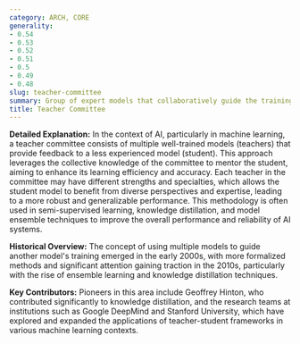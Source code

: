 ```yaml
---
category: ARCH, CORE
generality:
- 0.54
- 0.53
- 0.52
- 0.51
- 0.5
- 0.49
- 0.48
slug: teacher-committee
summary: Group of expert models that collaboratively guide the training process of a student model to improve its performance.
title: Teacher Committee
---
```


**Detailed Explanation:** In the context of AI, particularly in machine learning, a teacher committee consists of multiple well-trained models (teachers) that provide feedback to a less experienced model (student). This approach leverages the collective knowledge of the committee to mentor the student, aiming to enhance its learning efficiency and accuracy. Each teacher in the committee may have different strengths and specialties, which allows the student model to benefit from diverse perspectives and expertise, leading to a more robust and generalizable performance. This methodology is often used in semi-supervised learning, knowledge distillation, and model ensemble techniques to improve the overall performance and reliability of AI systems.

**Historical Overview:** The concept of using multiple models to guide another model's training emerged in the early 2000s, with more formalized methods and significant attention gaining traction in the 2010s, particularly with the rise of ensemble learning and knowledge distillation techniques.

**Key Contributors:** Pioneers in this area include Geoffrey Hinton, who contributed significantly to knowledge distillation, and the research teams at institutions such as Google DeepMind and Stanford University, which have explored and expanded the applications of teacher-student frameworks in various machine learning contexts.